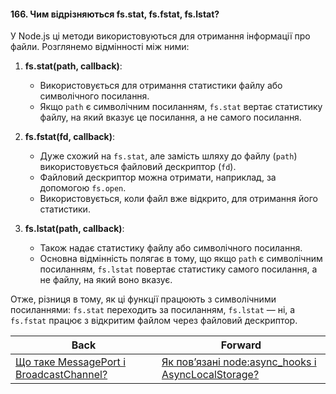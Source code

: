 #### 166. Чим відрізняються fs.stat, fs.fstat, fs.lstat?

У Node.js ці методи використовуються для отримання інформації про файли. Розглянемо відмінності між ними:

1. **fs.stat(path, callback)**:
   - Використовується для отримання статистики файлу або символічного посилання. 
   - Якщо `path` є символічним посиланням, `fs.stat` вертає статистику файлу, на який вказує це посилання, а не самого посилання.

2. **fs.fstat(fd, callback)**:
   - Дуже схожий на `fs.stat`, але замість шляху до файлу (`path`) використовується файловий дескриптор (`fd`).
   - Файловий дескриптор можна отримати, наприклад, за допомогою `fs.open`.
   - Використовується, коли файл вже відкрито, для отримання його статистики.

3. **fs.lstat(path, callback)**:
   - Також надає статистику файлу або символічного посилання.
   - Основна відмінність полягає в тому, що якщо `path` є символічним посиланням, `fs.lstat` повертає статистику самого посилання, а не файлу, на який воно вказує.

Отже, різниця в тому, як ці функції працюють з символічними посиланнями: `fs.stat` переходить за посиланням, `fs.lstat` — ні, а `fs.fstat` працює з відкритим файлом через файловий дескриптор.

| Back | Forward |
|---|---|
| [Що таке MessagePort і BroadcastChannel?](/ua/strong-middle/questions-for-a-systems-programmer/what-is-messageport-and-broadcastchannel.md)  | [Як пов’язані node:async_hooks і AsyncLocalStorage?](/ua/strong-middle/questions-for-a-systems-programmer/what-is-the-relationship-between-nodeasynchooks-and-asynclocalstorage.md) |